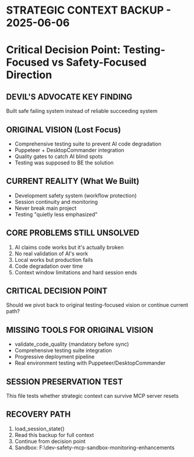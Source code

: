 # STRATEGIC CONTEXT BACKUP - 2025-06-06
# Critical Decision Point: Testing-Focused vs Safety-Focused Direction

## DEVIL'S ADVOCATE KEY FINDING
Built safe failing system instead of reliable succeeding system

## ORIGINAL VISION (Lost Focus)
- Comprehensive testing suite to prevent AI code degradation
- Puppeteer + DesktopCommander integration  
- Quality gates to catch AI blind spots
- Testing was supposed to BE the solution

## CURRENT REALITY (What We Built)
- Development safety system (workflow protection)
- Session continuity and monitoring
- Never break main project
- Testing "quietly less emphasized"

## CORE PROBLEMS STILL UNSOLVED
1. AI claims code works but it's actually broken
2. No real validation of AI's work  
3. Local works but production fails
4. Code degradation over time
5. Context window limitations and hard session ends

## CRITICAL DECISION POINT
Should we pivot back to original testing-focused vision or continue current path?

## MISSING TOOLS FOR ORIGINAL VISION
- validate_code_quality (mandatory before sync)
- Comprehensive testing suite integration
- Progressive deployment pipeline
- Real environment testing with Puppeteer/DesktopCommander

## SESSION PRESERVATION TEST
This file tests whether strategic context can survive MCP server resets

## RECOVERY PATH
1. load_session_state() 
2. Read this backup for full context
3. Continue from decision point
4. Sandbox: F:\dev-safety-mcp-sandbox-monitoring-enhancements
